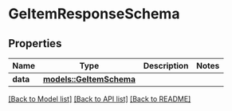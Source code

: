 # GeItemResponseSchema

## Properties

Name | Type | Description | Notes
------------ | ------------- | ------------- | -------------
**data** | [**models::GeItemSchema**](GEItemSchema.md) |  | 

[[Back to Model list]](../README.md#documentation-for-models) [[Back to API list]](../README.md#documentation-for-api-endpoints) [[Back to README]](../README.md)


